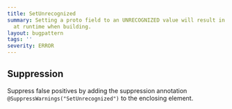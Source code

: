```yaml
---
title: SetUnrecognized
summary: Setting a proto field to an UNRECOGNIZED value will result in an exception
  at runtime when building.
layout: bugpattern
tags: ''
severity: ERROR
---
```


<!--
*** AUTO-GENERATED, DO NOT MODIFY ***
To make changes, edit the @BugPattern annotation or the explanation in docs/bugpattern.
-->



## Suppression
Suppress false positives by adding the suppression annotation `@SuppressWarnings("SetUnrecognized")` to the enclosing element.
